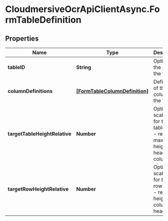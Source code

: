 # CloudmersiveOcrApiClientAsync.FormTableDefinition

## Properties
Name | Type | Description | Notes
------------ | ------------- | ------------- | -------------
**tableID** | **String** | Optional; the ID of the table | [optional] 
**columnDefinitions** | [**[FormTableColumnDefinition]**](FormTableColumnDefinition.md) | Definition of the columns in the table | [optional] 
**targetTableHeightRelative** | **Number** | Optional - scale factor for target table height - relative to maximum height of headers of columns | [optional] 
**targetRowHeightRelative** | **Number** | Optional - scale factor for target row height - relative to height of column header | [optional] 


